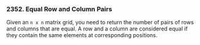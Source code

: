 ### 2352. Equal Row and Column Pairs

Given an `n x n` matrix grid, you need to return the number of pairs of rows and columns that are equal. A row and a column are considered equal if they contain the same elements at corresponding positions.
